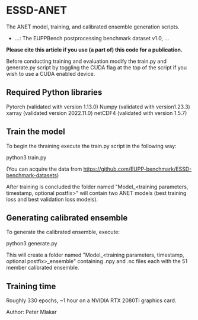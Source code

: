# ESSD-ANET

The ANET model, training, and calibrated ensemble generation scripts.

* ...: The EUPPBench postprocessing benchmark dataset v1.0, ...

**Please cite this article if you use (a part of) this code for a publication.**

Before conducting training and evaluation modify the train.py and generate.py script by toggling the CUDA flag at the top of the script if you wish to use a CUDA enabled device.

## Required Python libraries

Pytorch (validated with version 1.13.0)
Numpy   (validated with version1.23.3)
xarray  (validated version 2022.11.0)
netCDF4 (validated with version 1.5.7)

## Train the model

To begin the thraining execute the train.py script in the following way:

python3 train.py <path to data folder> <optional postfix to the output folder name>

(You can acquire the data from https://github.com/EUPP-benchmark/ESSD-benchmark-datasets)

After training is concluded the folder named "Model_<training parameters, timestamp, optional postfix>" will contain two ANET models (best training loss and best validation loss models).

## Generating calibrated ensemble

To generate the calibrated ensemble, execute:

python3 generate.py <path to data folder> <path to model folder>

This will create a folder named "Model_<training parameters, timestamp, optional postfix>_ensemble" containing .npy and .nc files each with the 51 member calibrated ensemble.

## Training time

Roughly 330 epochs, ~1 hour on a NVIDIA RTX 2080Ti graphics card.

Author: Peter Mlakar

